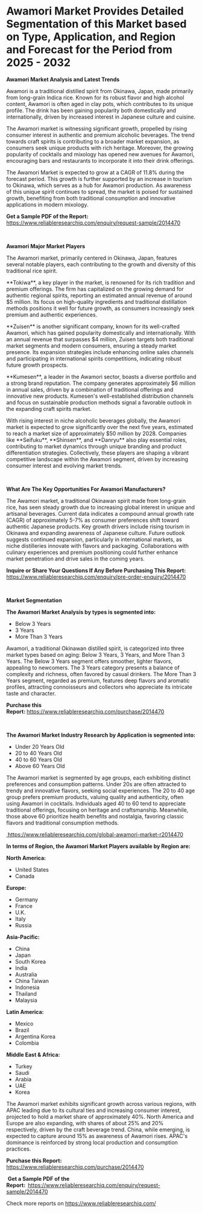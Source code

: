 <p><h1>Awamori Market Provides Detailed Segmentation of this Market based on Type, Application, and Region and Forecast for the Period from 2025 - 2032</h1></p><p><strong>Awamori Market Analysis and Latest Trends</strong></p>
<p><p>Awamori is a traditional distilled spirit from Okinawa, Japan, made primarily from long-grain Indica rice. Known for its robust flavor and high alcohol content, Awamori is often aged in clay pots, which contributes to its unique profile. The drink has been gaining popularity both domestically and internationally, driven by increased interest in Japanese culture and cuisine.</p><p>The Awamori market is witnessing significant growth, propelled by rising consumer interest in authentic and premium alcoholic beverages. The trend towards craft spirits is contributing to a broader market expansion, as consumers seek unique products with rich heritage. Moreover, the growing popularity of cocktails and mixology has opened new avenues for Awamori, encouraging bars and restaurants to incorporate it into their drink offerings.</p><p>The Awamori Market is expected to grow at a CAGR of 11.8% during the forecast period. This growth is further supported by an increase in tourism to Okinawa, which serves as a hub for Awamori production. As awareness of this unique spirit continues to spread, the market is poised for sustained growth, benefiting from both traditional consumption and innovative applications in modern mixology.</p></p>
<p><strong>Get a Sample PDF of the Report:&nbsp;</strong> <a href="https://www.reliableresearchiq.com/enquiry/request-sample/2014470?utm_campaign=2732&utm_medium=2&utm_source=Github&utm_content=ia&utm_term=07042025&utm_id=awamori">https://www.reliableresearchiq.com/enquiry/request-sample/2014470</a></p>
<p>&nbsp;</p>
<p><strong>Awamori Major Market Players</strong></p>
<p><p>The Awamori market, primarily centered in Okinawa, Japan, features several notable players, each contributing to the growth and diversity of this traditional rice spirit. </p><p>**Tokiwa**, a key player in the market, is renowned for its rich tradition and premium offerings. The firm has capitalized on the growing demand for authentic regional spirits, reporting an estimated annual revenue of around $5 million. Its focus on high-quality ingredients and traditional distillation methods positions it well for future growth, as consumers increasingly seek premium and authentic experiences.</p><p>**Zuisen** is another significant company, known for its well-crafted Awamori, which has gained popularity domestically and internationally. With an annual revenue that surpasses $4 million, Zuisen targets both traditional market segments and modern consumers, ensuring a steady market presence. Its expansion strategies include enhancing online sales channels and participating in international spirits competitions, indicating robust future growth prospects.</p><p>**Kumesen**, a leader in the Awamori sector, boasts a diverse portfolio and a strong brand reputation. The company generates approximately $6 million in annual sales, driven by a combination of traditional offerings and innovative new products. Kumesen's well-established distribution channels and focus on sustainable production methods signal a favorable outlook in the expanding craft spirits market.</p><p>With rising interest in niche alcoholic beverages globally, the Awamori market is expected to grow significantly over the next five years, estimated to reach a market size of approximately $50 million by 2028. Companies like **Seifuku**, **Shinsen**, and **Danryu** also play essential roles, contributing to market dynamics through unique branding and product differentiation strategies. Collectively, these players are shaping a vibrant competitive landscape within the Awamori segment, driven by increasing consumer interest and evolving market trends.</p></p>
<p>&nbsp;</p>
<p><strong>What Are The Key Opportunities For Awamori Manufacturers?</strong></p>
<p><p>The Awamori market, a traditional Okinawan spirit made from long-grain rice, has seen steady growth due to increasing global interest in unique and artisanal beverages. Current data indicates a compound annual growth rate (CAGR) of approximately 5-7% as consumer preferences shift toward authentic Japanese products. Key growth drivers include rising tourism in Okinawa and expanding awareness of Japanese culture. Future outlook suggests continued expansion, particularly in international markets, as niche distilleries innovate with flavors and packaging. Collaborations with culinary experiences and premium positioning could further enhance market penetration and drive sales in the coming years.</p></p>
<p><strong>Inquire or Share Your Questions If Any Before Purchasing This Report:</strong> <a href="https://www.reliableresearchiq.com/enquiry/pre-order-enquiry/2014470?utm_campaign=2732&utm_medium=2&utm_source=Github&utm_content=ia&utm_term=07042025&utm_id=awamori">https://www.reliableresearchiq.com/enquiry/pre-order-enquiry/2014470</a></p>
<p>&nbsp;</p>
<p><strong>Market Segmentation</strong></p>
<p><strong>The Awamori Market Analysis by types is segmented into:</strong></p>
<p><ul><li>Below 3 Years</li><li>3 Years</li><li>More Than 3 Years</li></ul></p>
<p><p>Awamori, a traditional Okinawan distilled spirit, is categorized into three market types based on aging: Below 3 Years, 3 Years, and More Than 3 Years. The Below 3 Years segment offers smoother, lighter flavors, appealing to newcomers. The 3 Years category presents a balance of complexity and richness, often favored by casual drinkers. The More Than 3 Years segment, regarded as premium, features deep flavors and aromatic profiles, attracting connoisseurs and collectors who appreciate its intricate taste and character.</p></p>
<p><strong>Purchase this Report:&nbsp;</strong><a href="https://www.reliableresearchiq.com/purchase/2014470?utm_campaign=2732&utm_medium=2&utm_source=Github&utm_content=ia&utm_term=07042025&utm_id=awamori">https://www.reliableresearchiq.com/purchase/2014470</a></p>
<p>&nbsp;</p>
<p><strong>The Awamori Market Industry Research by Application is segmented into:</strong></p>
<p><ul><li>Under 20 Years Old</li><li>20 to 40 Years Old</li><li>40 to 60 Years Old</li><li>Above 60 Years Old</li></ul></p>
<p><p>The Awamori market is segmented by age groups, each exhibiting distinct preferences and consumption patterns. Under 20s are often attracted to trendy and innovative flavors, seeking social experiences. The 20 to 40 age group prefers premium products, valuing quality and authenticity, often using Awamori in cocktails. Individuals aged 40 to 60 tend to appreciate traditional offerings, focusing on heritage and craftsmanship. Meanwhile, those above 60 prioritize health benefits and nostalgia, favoring classic flavors and traditional consumption methods.</p></p>
<p><a href="https://www.reliableresearchiq.com/global-awamori-market-r2014470?utm_campaign=2732&utm_medium=2&utm_source=Github&utm_content=ia&utm_term=07042025&utm_id=awamori">&nbsp;https://www.reliableresearchiq.com/global-awamori-market-r2014470</a></p>
<p><strong>In terms of Region, the Awamori Market Players available by Region are:</strong></p>
<p>
    <p> <strong> North America: </strong>
        <ul>
            <li>United States</li>
            <li>Canada</li>
        </ul>
        </p> 
    <p> <strong> Europe: </strong>
        <ul>
            <li>Germany</li>
            <li>France</li>
            <li>U.K.</li>
            <li>Italy</li>
            <li>Russia</li>
        </ul>
        </p> 
    <p> <strong> Asia-Pacific: </strong>
        <ul>
            <li>China</li>
            <li>Japan</li>
            <li>South Korea</li>
            <li>India</li>
            <li>Australia</li>
            <li>China Taiwan</li>
            <li>Indonesia</li>
            <li>Thailand</li>
            <li>Malaysia</li>
        </ul>
        </p> 
    <p> <strong> Latin America: </strong>
        <ul>
            <li>Mexico</li>
            <li>Brazil</li>
            <li>Argentina Korea</li>
            <li>Colombia</li>
        </ul>
        </p> 
    <p> <strong> Middle East & Africa: </strong>
        <ul>
            <li>Turkey</li>
            <li>Saudi</li>
            <li>Arabia</li>
            <li>UAE</li>
            <li>Korea</li>
        </ul>
    </p>
    </p>
<p><p>The Awamori market exhibits significant growth across various regions, with APAC leading due to its cultural ties and increasing consumer interest, projected to hold a market share of approximately 40%. North America and Europe are also expanding, with shares of about 25% and 20% respectively, driven by the craft beverage trend. China, while emerging, is expected to capture around 15% as awareness of Awamori rises. APAC's dominance is reinforced by strong local production and consumption practices.</p></p>
<p><strong>Purchase this Report: </strong><a href="https://www.reliableresearchiq.com/purchase/2014470?utm_campaign=2732&utm_medium=2&utm_source=Github&utm_content=ia&utm_term=07042025&utm_id=awamori">https://www.reliableresearchiq.com/purchase/2014470</a></p>
<p>&nbsp;<strong>Get a Sample PDF of the Report:&nbsp;&nbsp;</strong><a href="https://www.reliableresearchiq.com/enquiry/request-sample/2014470?utm_campaign=2732&utm_medium=2&utm_source=Github&utm_content=ia&utm_term=07042025&utm_id=awamori">https://www.reliableresearchiq.com/enquiry/request-sample/2014470</a></p>
<p><strong></strong></p>
<p>Check more reports on <a href="https://www.reliableresearchiq.com/?utm_campaign=2732&utm_medium=2&utm_source=Github&utm_content=ia&utm_term=07042025&utm_id=awamori">https://www.reliableresearchiq.com/</a></p>